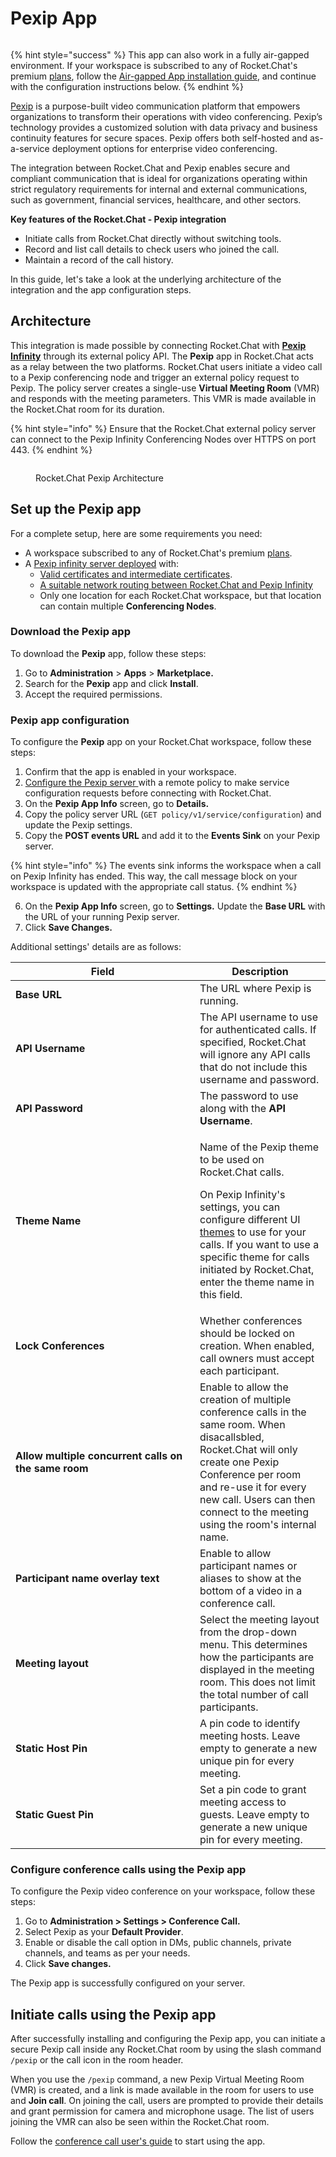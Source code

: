 # Pexip App

<figure><img src="../../../.gitbook/assets/Premium.svg" alt=""><figcaption></figcaption></figure>

{% hint style="success" %}
This app can also work in a fully air-gapped environment. If your workspace is subscribed to any of Rocket.Chat's premium [plans](../../../readme/our-plans.md), follow the [Air-gapped App installation guide](../../../setup-and-configure/rocket.chat-air-gapped-deployment/air-gapped-app-installation.md), and continue with the configuration instructions below.
{% endhint %}

[Pexip](https://www.pexip.com/) is a purpose-built video communication platform that empowers organizations to transform their operations with video conferencing. Pexip’s technology provides a customized solution with data privacy and business continuity features for secure spaces. Pexip offers both self-hosted and as-a-service deployment options for enterprise video conferencing.

The integration between Rocket.Chat and Pexip enables secure and compliant communication that is ideal for organizations operating within strict regulatory requirements for internal and external communications, such as government, financial services, healthcare, and other sectors.

**Key features of the Rocket.Chat - Pexip integration**

* Initiate calls from Rocket.Chat directly without switching tools.
* Record and list call details to check users who joined the call.
* Maintain a record of the call history.

In this guide, let's take a look at the underlying architecture of the integration and the app configuration steps.

## Architecture

This integration is made possible by connecting Rocket.Chat with [**Pexip Infinity**](https://docs.pexip.com/admin/admin\_intro.htm) through its external policy API. The **Pexip** app in Rocket.Chat acts as a relay between the two platforms. Rocket.Chat users initiate a video call to a Pexip conferencing node and trigger an external policy request to Pexip. The policy server creates a single-use **Virtual Meeting Room** (VMR) and responds with the meeting parameters. This VMR is made available in the Rocket.Chat room for its duration.

{% hint style="info" %}
Ensure that the Rocket.Chat external policy server can connect to the Pexip Infinity Conferencing Nodes over HTTPS on port 443.
{% endhint %}

<figure><img src="../../../.gitbook/assets/RocketChat-Pexip.png" alt=""><figcaption><p>Rocket.Chat Pexip Architecture</p></figcaption></figure>

## Set up the Pexip app

For a complete setup, here are some requirements you need:

* A workspace subscribed to any of Rocket.Chat's premium [plans](../../../readme/our-plans.md).
* A [Pexip infinity server deployed](https://docs.pexip.com/admin/installation\_overview.htm) with:
  * [Valid certificates and intermediate certificates](https://docs.pexip.com/admin/certificate\_management.htm).
  * [A suitable network routing between Rocket.Chat and Pexip Infinity](https://docs.pexip.com/admin/port\_usage.htm)
  * Only one location for each Rocket.Chat workspace, but that location can contain multiple **Conferencing Nodes**.

### Download the Pexip app

To download the **Pexip** app, follow these steps:

1. Go to **Administration** > **Apps** > **Marketplace.**
2. Search for the **Pexip** app and click **Install**.
3. Accept the required permissions.

### Pexip app configuration

To configure the **Pexip** app on your Rocket.Chat workspace, follow these steps:

1. Confirm that the app is enabled in your workspace.
2. [Configure the Pexip server ](https://docs.pexip.com/admin/integrate\_policy.htm)with a remote policy to make service configuration requests before connecting with Rocket.Chat.
3. On the **Pexip App Info** screen, go to **Details.**
4. Copy the policy server URL (`GET policy/v1/service/configuration`) and update the Pexip settings.
5. Copy the **POST events URL** and add it to the **Events Sink** on your Pexip server.

{% hint style="info" %}
The events sink informs the workspace when a call on Pexip Infinity has ended. This way, the call message block on your workspace is updated with the appropriate call status.
{% endhint %}

6. On the **Pexip App Info** screen, go to **Settings.** Update the **Base URL** with the URL of your running Pexip server.
7. Click **Save Changes.**

Additional settings' details are as follows:

<table><thead><tr><th width="279">Field</th><th>Description</th></tr></thead><tbody><tr><td><strong>Base URL</strong></td><td>The URL where Pexip is running.</td></tr><tr><td><strong>API Username</strong></td><td>The API username to use for authenticated calls. If specified, Rocket.Chat will ignore any API calls that do not include this username and password.</td></tr><tr><td><strong>API Password</strong></td><td>The password to use along with the <strong>API Username</strong>.</td></tr><tr><td><strong>Theme Name</strong></td><td><p>Name of the Pexip theme to be used on Rocket.Chat calls. </p><p></p><p>On Pexip Infinity's settings, you can configure different UI <a href="https://docs.pexip.com/admin/themes.htm">themes</a> to use for your calls. If you want to use a specific theme for calls initiated by Rocket.Chat, enter the theme name in this field.</p></td></tr><tr><td><strong>Lock Conferences</strong></td><td>Whether conferences should be locked on creation. When enabled, call owners must accept each participant.</td></tr><tr><td><strong>Allow multiple concurrent calls on the same room</strong></td><td>Enable to allow the creation of multiple conference calls in the same room. When disacallsbled, Rocket.Chat will only create one Pexip Conference per room and re-use it for every new call. Users can then connect to the meeting using the room's internal name.</td></tr><tr><td><strong>Participant name overlay text</strong></td><td>Enable to allow participant names or aliases to show at the bottom of a video in a conference call.</td></tr><tr><td><strong>Meeting layout</strong></td><td>Select the meeting layout from the drop-down menu. This determines how the participants are displayed in the meeting room. This does not limit the total number of call participants.</td></tr><tr><td><strong>Static Host Pin</strong></td><td>A pin code to identify meeting hosts. Leave empty to generate a new unique pin for every meeting.</td></tr><tr><td><strong>Static Guest Pin</strong></td><td>Set a pin code to grant meeting access to guests. Leave empty to generate a new unique pin for every meeting.</td></tr></tbody></table>

### Configure conference calls using the Pexip app

To configure the Pexip video conference on your workspace, follow these steps:

1. Go to **Administration > Settings > Conference Call.**
2. Select Pexip as your **Default Provider**.
3. Enable or disable the call option in DMs, public channels, private channels, and teams as per your needs.
4. Click **Save changes.**

The Pexip app is successfully configured on your server.&#x20;

## Initiate calls using the Pexip app

After successfully installing and configuring the Pexip app, you can initiate a secure Pexip call inside any Rocket.Chat room by using the slash command `/pexip` or the call icon in the room header.

When you use the `/pexip` command, a new Pexip Virtual Meeting Room (VMR) is created, and a link is made available in the room for users to use and **Join call**. On joining the call, users are prompted to provide their details and grant permission for camera and microphone usage. The list of users joining the VMR can also be seen within the Rocket.Chat room.

Follow the [conference call user's guide](../conference-call-users-guide.md) to start using the app.
